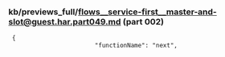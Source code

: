 ### kb/previews_full/flows__service-first__master-and-slot@guest.har.part049.md (part 002)

```md
 {
                        "functionName": "next",
                   
```

```
